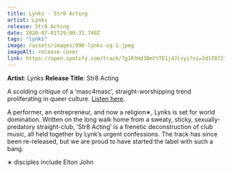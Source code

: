 ```yaml
---
title: Lynks - Str8 Acting
artist: Lynks
release: Str8 Acting
date: 2020-07-01T19:00:31.748Z
tags: "lynks"
image: /assets/images/990-lynks-sq-1.jpeg
imageAlt: release cover
link: https://open.spotify.com/track/7g1R3Hd3BmYtTE1j4Jlsyi?si=2d17072188544759
---
```


**Artist**: Lynks
**Release Title**: Str8 Acting

A scolding critique of a ‘masc4masc’, straight-worshipping trend proliferating in queer culture. [Listen here](https://open.spotify.com/track/7g1R3Hd3BmYtTE1j4Jlsyi?si=2d17072188544759).

A performer, an entrepreneur, and now a religion∗, Lynks is set for world domination. Written on the long walk home from a sweaty, sticky, sexually-predatory straight-club, ‘Str8 Acting’ is a frenetic deconstruction of club music, all held together by Lynk’s urgent confessions. The track has since been re-released, but we are proud to have started the label with such a bang.

∗ disciples include Elton John
